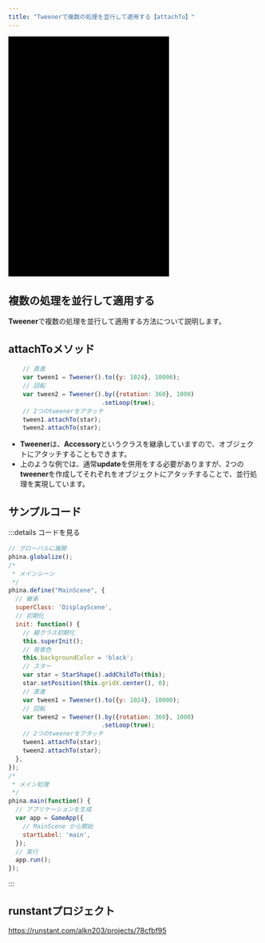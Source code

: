 ```yaml
---
title: "Tweenerで複数の処理を並行して適用する【attachTo】"
---
```


![tweener-attachto](/images/tweener-attachto.gif)

## 複数の処理を並行して適用する
**Tweener**で複数の処理を並行して適用する方法について説明します。

## attachToメソッド

```js
    // 直進
    var tween1 = Tweener().to({y: 1024}, 10000);
    // 回転
    var tween2 = Tweener().by({rotation: 360}, 1000)
                          .setLoop(true);
    // 2つのtweenerをアタッチ                      
    tween1.attachTo(star);
    tween2.attachTo(star);
```

* **Tweener**は、**Accessory**というクラスを継承していますので、オブジェクトにアタッチすることもできます。
* 上のような例では、通常**update**を併用をする必要がありますが、2つの**tweener**を作成してそれぞれをオブジェクトにアタッチすることで、並行処理を実現しています。  

## サンプルコード
:::details コードを見る
```js
// グローバルに展開
phina.globalize();
/*
 * メインシーン
 */
phina.define("MainScene", {
  // 継承
  superClass: 'DisplayScene',
  // 初期化
  init: function() {
    // 親クラス初期化
    this.superInit();
    // 背景色
    this.backgroundColor = 'black';
    // スター
    var star = StarShape().addChildTo(this);
    star.setPosition(this.gridX.center(), 0);
    // 直進
    var tween1 = Tweener().to({y: 1024}, 10000);
    // 回転
    var tween2 = Tweener().by({rotation: 360}, 1000)
                          .setLoop(true);
    // 2つのtweenerをアタッチ                      
    tween1.attachTo(star);
    tween2.attachTo(star);
  },
});
/*
 * メイン処理
 */
phina.main(function() {
  // アプリケーションを生成
  var app = GameApp({
    // MainScene から開始
    startLabel: 'main',
  });
  // 実行
  app.run();
});
```
:::

## runstantプロジェクト
https://runstant.com/alkn203/projects/78cfbf95
